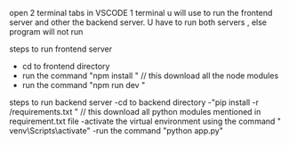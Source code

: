open 2 terminal tabs in VSCODE
1 terminal u will use to run the frontend server  and other the backend server.
U have to run both servers , else program will not run

steps to run frontend server
- cd to frontend directory
- run the command "npm install "  // this download all the node modules
- run the command "npm run dev "
 
steps to run backend server
-cd to backend directory
-"pip install -r /requirements.txt  "   // this download all python modules mentioned in requirement.txt file
-activate the virtual environment  using the command " venv\Scripts\activate"
-run the command "python app.py"
